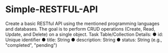 # Simple-RESTFUL-API
Create a basic RESTful API using the mentioned programming languages and databases.  The goal is to perform CRUD operations (Create, Read, Update, and Delete) on a single  object. Task Table/Collection Details: ● id: Unique identifier ● title: String ● description: String ● status: String (e.g., "completed", "pending")
